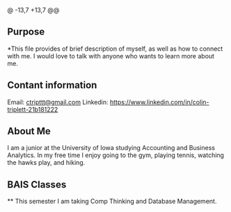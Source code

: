 @ -13,7 +13,7 @@
## Purpose
*This file provides of brief description of myself, as well as how to connect with me. I would love to talk with anyone who wants to learn more about me.
## Contant information
Email: ctripttt@gmail.com
Linkedin: https://www.linkedin.com/in/colin-triplett-21b181222
## About Me
I am a junior at the University of Iowa studying Accounting and Business Analytics. In my free time I enjoy going to the gym, playing tennis, watching the hawks play, and hiking. 
## BAIS Classes
** This semester I am taking Comp Thinking and Database Management. 
